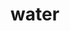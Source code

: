 
<!DOCTYPE html>
<html>
  <head>
    <meta charset="utf-8">
    <title> this took me to long </title>
  </head>
  <body>
    <h1> water </h1>
  </body>
</html>
